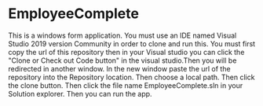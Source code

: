# EmployeeComplete
This is a windows form application. You must use an IDE named Visual Studio 2019 version Community in order to clone and run this.
You must first copy the url of this repository then in your Visual studio you can click the "Clone or Check out Code button" in the visual studio.Then you will be redirected in another window. 
In the new window paste the url of the repository into the Repository location.
Then choose a local path. Then click the clone button.
Then click the file name EmployeeComplete.sln in your Solution explorer.
Then you can run the app.
